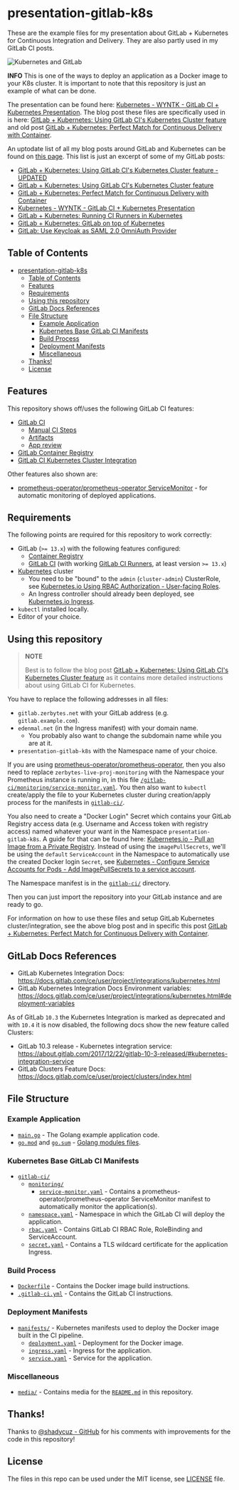 # presentation-gitlab-k8s

These are the example files for my presentation about GitLab + Kubernetes for Continuous Integration and Delivery. They are also partly used in my GitLab CI posts.

![Kubernetes and GitLab](/media/kubernetes-and-gitLab.png)

**INFO** This is one of the ways to deploy an application as a Docker image to your K8s cluster. It is important to note that this repository is just an example of what can be done.

The presentation can be found here: [Kubernetes - WYNTK - GitLab CI + Kubernetes Presentation](https://edenmal.moe/post/2017/Kubernetes-WYNTK-GitLab-CI-Kubernetes-Presentation/).
The blog post these files are specifically used in is here: [GitLab + Kubernetes: Using GitLab CI's Kubernetes Cluster feature](https://edenmal.moe/post/2019/GitLab-Kubernetes-Using-GitLab-CIs-Kubernetes-Cluster-feature/) and old post [GitLab + Kubernetes: Perfect Match for Continuous Delivery with Container](https://edenmal.moe/post/2017/GitLab-Kubernetes-Perfect-Match-for-Continuous-Delivery-with-Container/).

An uptodate list of all my blog posts around GitLab and Kubernetes can be found on [this page](https://edenmal.moe/tags/gitlab/).
This list is just an excerpt of some of my GitLab posts:

* [GitLab + Kubernetes: Using GitLab CI's Kubernetes Cluster feature - UPDATED](https://edenmal.moe/post/2019/GitLab-Kubernetes-Using-GitLab-CIs-Kubernetes-Cluster-feature/)
* [GitLab + Kubernetes: Using GitLab CI's Kubernetes Cluster feature](https://edenmal.moe/post/2018/GitLab-Kubernetes-Using-GitLab-CIs-Kubernetes-Cluster-feature/)
* [GitLab + Kubernetes: Perfect Match for Continuous Delivery with Container](https://edenmal.moe/post/2017/GitLab-Kubernetes-Perfect-Match-for-Continuous-Delivery-with-Container/)
* [Kubernetes - WYNTK - GitLab CI + Kubernetes Presentation](https://edenmal.moe/post/2017/Kubernetes-WYNTK-GitLab-CI-Kubernetes-Presentation/)
* [GitLab + Kubernetes: Running CI Runners in Kubernetes](https://edenmal.moe/post/2017/GitLab-Kubernetes-Running-CI-Runners-in-Kubernetes/)
* [GitLab + Kubernetes: GitLab on top of Kubernetes](https://edenmal.moe/post/2017/GitLab-Kubernetes-GitLab-on-top-of-Kubernetes/)
* [GitLab: Use Keycloak as SAML 2.0 OmniAuth Provider](https://edenmal.moe/post/2018/GitLab-Keycloak-SAML-2-0-OmniAuth-Provider/)

## Table of Contents

- [presentation-gitlab-k8s](#presentation-gitlab-k8s)
  - [Table of Contents](#table-of-contents)
  - [Features](#features)
  - [Requirements](#requirements)
  - [Using this repository](#using-this-repository)
  - [GitLab Docs References](#gitlab-docs-references)
  - [File Structure](#file-structure)
    - [Example Application](#example-application)
    - [Kubernetes Base GitLab CI Manifests](#kubernetes-base-gitlab-ci-manifests)
    - [Build Process](#build-process)
    - [Deployment Manifests](#deployment-manifests)
    - [Miscellaneous](#miscellaneous)
  - [Thanks!](#thanks)
  - [License](#license)

## Features

This repository shows off/uses the following GitLab CI features:

* [GitLab CI](https://docs.gitlab.com/ce/ci/README.html)
    * [Manual CI Steps](https://docs.gitlab.com/ce/ci/yaml/#when-manual)
    * [Artifacts](https://docs.gitlab.com/ce/user/project/pipelines/job_artifacts.html)
    * [App review](https://docs.gitlab.com/ce/ci/review_apps/index.html)
* [GitLab Container Registry](https://docs.gitlab.com/ce/user/project/container_registry.html)
* [GitLab CI Kubernetes Cluster Integration](https://docs.gitlab.com/ce/user/project/clusters/index.html)

Other features also shown are:

* [prometheus-operator/prometheus-operator ServiceMonitor]() - for automatic monitoring of deployed applications.

## Requirements

The following points are required for this repository to work correctly:

* GitLab (`>= 13.x`) with the following features configured:
    * [Container Registry](https://docs.gitlab.com/ce/user/project/container_registry.html)
    * [GitLab CI](https://about.gitlab.com/features/gitlab-ci-cd/) (with working [GitLab CI Runners](https://docs.gitlab.com/ce/ci/runners/), at least version `>= 13.x`)
* [Kubernetes](https://kubernetes.io/) cluster
    * You need to be "bound" to the `admin` (`cluster-admin`) ClusterRole, see [Kubernetes.io Using RBAC Authorization - User-facing Roles](https://kubernetes.io/docs/reference/access-authn-authz/rbac/#user-facing-roles).
    * An Ingress controller should already been deployed, see [Kubernetes.io Ingress](https://kubernetes.io/docs/concepts/services-networking/ingress/).
* `kubectl` installed locally.
* Editor of your choice.

## Using this repository

> **NOTE**
>
> Best is to follow the blog post [GitLab + Kubernetes: Using GitLab CI's Kubernetes Cluster feature](https://edenmal.moe/post/2019/GitLab-Kubernetes-Using-GitLab-CIs-Kubernetes-Cluster-feature/) as it contains more detailed instructions about using GitLab CI for Kubernetes.

You have to replace the following addresses in all files:

* `gitlab.zerbytes.net` with your GitLab address (e.g. `gitlab.example.com`).
* `edenmal.net` (in the Ingress manifest) with your domain name.
    * You probably also want to change the subdomain name while you are at it.
* `presentation-gitlab-k8s` with the Namespace name of your choice.

If you are using [prometheus-operator/prometheus-operator](https://github.com/prometheus-operator/prometheus-operator), then you also need to replace
`zerbytes-live-proj-monitoring` with the Namespace your Prometheus instance is running in,
in this file [`/gitlab-ci/monitoring/service-monitor.yaml`](/gitlab-ci/monitoring/service-monitor.yaml).
You then also want to `kubectl` create/apply the file to your Kubernetes cluster during creation/apply process for the manifests in [`gitlab-ci/`](/gitlab-ci/).

You also need to create a "Docker Login" Secret which contains your GitLab Registry access data (e.g. Username and Access token with registry access) named whatever your want in the Namespace `presentation-gitlab-k8s`.
A guide for that can be found here: [Kubernetes.io - Pull an Image from a Private Registry](https://kubernetes.io/docs/tasks/configure-pod-container/pull-image-private-registry/).
Instead of using the `imagePullSecrets`, we'll be using the `default` `ServiceAccount` in the  Namespace to automatically use the created Docker login `Secret`, see [Kubernetes - Configure Service Accounts for Pods - Add ImagePullSecrets to a service account](https://kubernetes.io/docs/tasks/configure-pod-container/configure-service-account/#add-imagepullsecrets-to-a-service-account).

The Namespace manifest is in the [`gitlab-ci/`](/gitlab-ci/) directory.

Then you can just import the repository into your GitLab instance and are ready to go.

For information on how to use these files and setup GitLab Kubernetes cluster/integration, see the above blog post and in specific this post [GitLab + Kubernetes: Perfect Match for Continuous Delivery with Container](https://edenmal.moe/post/2017/GitLab-Kubernetes-Perfect-Match-for-Continuous-Delivery-with-Container/).

## GitLab Docs References

* GitLab Kubernetes Integration Docs: https://docs.gitlab.com/ce/user/project/integrations/kubernetes.html
* GitLab Kubernetes Integration Docs Environment variables: https://docs.gitlab.com/ce/user/project/integrations/kubernetes.html#deployment-variables

As of GitLab `10.3` the Kubernetes Integration is marked as deprecated and with `10.4` it is now disabled, the following docs show the new feature called Clusters:

* GitLab 10.3 release - Kubernetes integration service: https://about.gitlab.com/2017/12/22/gitlab-10-3-released/#kubernetes-integration-service
* GitLab Clusters Feature Docs: https://docs.gitlab.com/ce/user/project/clusters/index.html

## File Structure

### Example Application

* [`main.go`](/main.go) - The Golang example application code.
* [`go.mod`](/go.mod) and [`go.sum`](/Gopkg.sum) - [Golang modules files](https://github.com/golang/go/wiki/Modules).

### Kubernetes Base GitLab CI Manifests

* [`gitlab-ci/`](/gitlab-ci/)
    * [`monitoring/`](/gitlab-ci/monitoring/)
        * [`service-monitor.yaml`](/gitlab-ci/monitoring/service-monitor.yaml) - Contains a prometheus-operator/prometheus-operator ServiceMonitor manifest to automatically monitor the application(s).
    * [`namespace.yaml`](/gitlab-ci/namespace.yaml) - Namespace in which the GitLab CI will deploy the application.
    * [`rbac.yaml`](/gitlab-ci/rbac.yaml) - Contains GitLab CI RBAC Role, RoleBinding and ServiceAccount.
    * [`secret.yaml`](/gitlab-ci/secret.yaml) - Contains a TLS wildcard certificate for the application Ingress.

### Build Process

* [`Dockerfile`](/Dockerfile) - Contains the Docker image build instructions.
* [`.gitlab-ci.yml`](/.gitlab-ci.yml) - Contains the GitLab CI instructions.

### Deployment Manifests

* [`manifests/`](/manifests/) - Kubernetes manifests used to deploy the Docker image built in the CI pipeline.
    * [`deployment.yaml`](/manifests/deployment.yaml) - Deployment for the Docker image.
    * [`ingress.yaml`](/manifests/ingress.yaml) - Ingress for the application.
    * [`service.yaml`](/manifests/service.yaml) - Service for the application.

### Miscellaneous

* [`media/`](/media/) - Contains media for the [`README.md`](/README.md) in this repository.

## Thanks!

Thanks to [@shadycuz - GitHub](https://github.com/shadycuz) for his comments with improvements for the code in this repository!

## License

The files in this repo can be used under the MIT license, see [LICENSE](/LICENSE) file.
